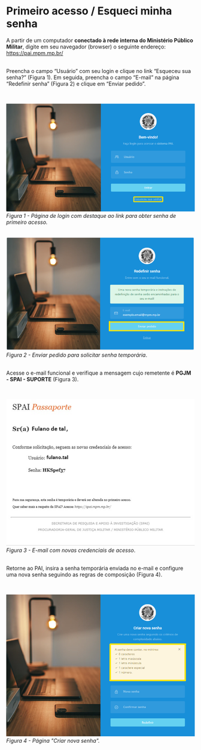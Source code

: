 # Primeiro acesso / Esqueci minha senha
<!--><div class="justificado"><!-->
A partir de um computador **conectado à rede interna do Ministério Público Militar**, digite em seu navegador (browser) o seguinte endereço: <https://pai.mpm.mp.br/><br><br>

 <p class="passos" data-numero="1"> Preencha o campo “Usuário” com seu login e clique no link “Esqueceu sua senha?” (Figura 1). Em seguida, preencha o campo “E-mail” na página “Redefinir senha” (Figura 2) e clique em “Enviar pedido”. </p><br>

![Login](img/Login.png)<br>
*Figura 1 - Página de login com destaque ao link para obter senha de primeiro acesso.* <br><br>


![Login](img/RedefinirSenha.png)<br>
*Figura 2 - Enviar pedido para solicitar senha temporária*. <br><br>

<p class="passos" data-numero="2"> Acesse o e-mail funcional e verifique a mensagem cujo remetente é <strong>PGJM - SPAI - SUPORTE</strong> (Figura 3). </p><br>

![Login](img/NovasCredenciais.jpg) <br>
*Figura 3 - E-mail com novas credenciais de acesso*. <br><br>

<p class="passos" data-numero="3"> Retorne ao PAI, insira a senha temporária enviada no e-mail e configure uma nova senha seguindo as regras de composição (Figura 4). </p><br>

![Login](img/CriarNovaSenha.png)<br>
*Figura 4 - Página "Criar nova senha".* <br><br>

</div>

